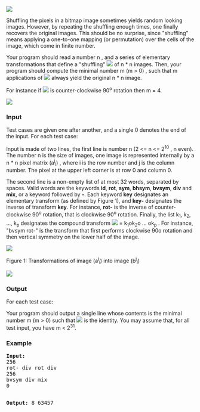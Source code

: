 <p><img src="./23015/file/XfWnmUPR.png">
</p><p>Shuffling the pixels in a bitmap image sometimes yields random looking images. However, by repeating the shuffling enough times, one finally recovers the original images. This should be no surprise, since "shuffling" means applying a one-to-one mapping (or permutation) over the cells of the image, which come in finite number. 

</p><p>Your program should read a number n , and a series of elementary transformations that define a "shuffling" <img src="./23015/file/k9n0dUuD.png"> of n * n images. Then, your program should compute the minimal number m (m &gt; 0) , such that m applications of <img src="./23015/file/OlztqZrC.png"> always yield the original n * n image.

</p><p>For instance if <img src="./23015/file/M71Pk83j.png"> is counter-clockwise 90<sup>o</sup> rotation then m = 4.

</p><p><img src="./23015/file/Q2Jui6vq.png"></p>
<h3>Input</h3>

<p>Test cases are given one after another, and a single 0 denotes the end of the input. For each test case:

</p><p>Input is made of two lines, the first line is number n (2 &lt;= n &lt;= 2<sup>10</sup> , n even). The number n is the size of images, one image is represented internally by a n * n pixel matrix (a<sup>j</sup><sub>i</sub>) , where i is the row number and j is the column number. The pixel at the upper left corner is at row 0 and column 0. 

</p><p>The second line is a non-empty list of at most 32 words, separated by spaces. Valid words are the keywords <b>id</b>, <b>rot</b>, <b>sym</b>, <b>bhsym</b>, <b>bvsym</b>, <b>div</b> and <b>mix</b>, or a keyword followed by <b>-</b>. Each keyword <b>key</b> designates an elementary transform (as defined by Figure 1), and <b>key-</b> designates the inverse of transform <b>key</b>. For instance, <b>rot-</b> is the inverse of counter-clockwise 90<sup>o</sup> rotation, that is clockwise 90<sup>o</sup> rotation. Finally, the list k<sub>1</sub>, k<sub>2</sub>, ..., k<sub>p</sub> designates the compound transform <img src="./23015/file/I9HiEB4F.png"> = k<sub>1</sub>ok<sub>2</sub>o ... ok<sub>p</sub> . For instance, "bvsym rot-" is the transform that first performs clockwise 90o rotation and then vertical symmetry on the lower half of the image. 

</p><p><img src="./23015/file/s9x7r4ZL.png">

</p><p>Figure 1: Transformations of image (a<sup>j</sup><sub>i</sub>) into image (b<sup>j</sup><sub>i</sub>)

</p><p><img src="./23015/file/aZubklk1.png"></p>

<h3>Output</h3>
<p>For each test case:
</p><p>Your program should output a single line whose contents is the minimal number m (m &gt; 0) such that <img src="./23015/file/EwyDJbhR.png"> is the identity. You may assume that, for all test input, you have m &lt; 2<sup>31</sup>.</p>

<h3>Example</h3>
<pre><b>Input:</b>
256
rot- div rot div
256
bvsym div mix
0

<b>Output:</b>
8
63457
</pre>